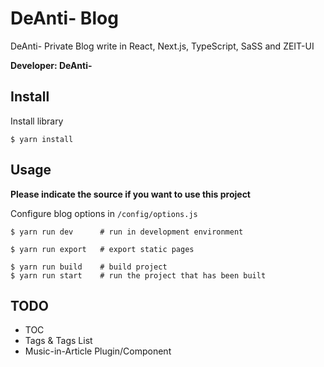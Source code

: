 # DeAnti- Blog

DeAnti- Private Blog write in React, Next.js, TypeScript, SaSS and ZEIT-UI  

**Developer: DeAnti-**

## Install

Install library  

```shell
$ yarn install
```

## Usage

**Please indicate the source if you want to use this project**

Configure blog options in ```/config/options.js```  

```shell
$ yarn run dev      # run in development environment
  
$ yarn run export   # export static pages
  
$ yarn run build    # build project
$ yarn run start    # run the project that has been built
```

## TODO

- TOC
- Tags & Tags List
- Music-in-Article Plugin/Component
